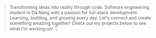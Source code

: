 > Transforming ideas into reality through code.
Software engineering student in Da Nang with a passion for full-stack development. Learning, building, and growing every day.
Let's connect and create something amazing together!
Check out my projects below to see what I'm working on! 👇
